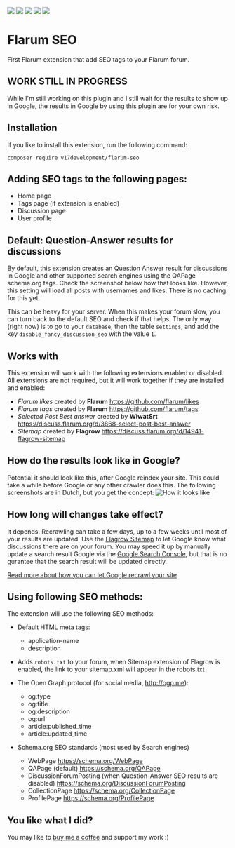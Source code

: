 ![](https://img.shields.io/github/issues/v17development/flarum-seo.svg) ![](https://img.shields.io/github/forks/v17development/flarum-seo.svg) ![](https://img.shields.io/github/stars/v17development/flarum-seo.svg) ![](https://img.shields.io/github/license/v17development/flarum-seo.svg) ![](https://img.shields.io/badge/version-0.1%20beta-yellow.svg)

# Flarum SEO
First Flarum extension that add SEO tags to your Flarum forum.

## WORK STILL IN PROGRESS
While I'm still working on this plugin and I still wait for the results to show up in Google, the results in Google by using this plugin are for your own risk.

## Installation
If you like to install this extension, run the following command:
```
composer require v17development/flarum-seo
```

## Adding SEO tags to the following pages:
- Home page
- Tags page (if extension is enabled)
- Discussion page
- User profile

## Default: Question-Answer results for discussions
By default, this extension creates an Question Answer result for discussions in Google and other supported search engines using the QAPage schema.org tags. Check the screenshot below how that looks like. However, this setting will load all posts with usernames and likes. There is no caching for this yet. 

This can be heavy for your server. When this makes your forum slow, you can turn back to the default SEO and check if that helps. The only way (right now) is to go to your ``database``, then the table ``settings``, and add the key ``disable_fancy_discussion_seo`` with the value ``1``.

## Works with
This extension will work with the following extensions enabled or disabled. All extensions are not required, but it will work together if they are installed and enabled:
- *Flarum likes* created by **Flarum** https://github.com/flarum/likes
- *Flarum tags* created by **Flarum** https://github.com/flarum/tags
- *Selected Post Best answer* created by **WiwatSrt** https://discuss.flarum.org/d/3868-select-post-best-answer
- *Sitemap* created by **Flagrow** https://discuss.flarum.org/d/14941-flagrow-sitemap

## How do the results look like in Google?
Potential it should look like this, after Google reindex your site. This could take a while before Google or any other crawler does this. The following screenshots are in Dutch, but you get the concept:
![How it looks like](https://i.ibb.co/BtwR4Zn/preview.png)

## How long will changes take effect?
It depends. Recrawling can take a few days, up to a few weeks until most of your results are updated. Use the [Flagrow Sitemap](https://discuss.flarum.org/d/14941-flagrow-sitemap) to let Google know what discussions there are on your forum. You may speed it up by manually update a search result Google via the [Google Search Console](https://search.google.com/search-console/about), but that is no gurantee that the search result will be updated directly.

[Read more about how you can let Google recrawl your site](https://support.google.com/webmasters/answer/6065812)

## Using following SEO methods:
The extension will use the following SEO methods:
- Default HTML meta tags:
  - application-name
  - description
- Adds ``robots.txt`` to your forum, when Sitemap extension of Flagrow is enabled, the link to your sitemap.xml will appear in the robots.txt
- The Open Graph protocol (for social media, http://ogp.me):
  - og:type
  - og:title
  - og:description
  - og:url
  - article:published_time
  - article:updated_time
 
- Schema.org SEO standards (most used by Search engines)
  - WebPage https://schema.org/WebPage
  - QAPage (default) https://schema.org/QAPage
  - DiscussionForumPosting (when Question-Answer SEO results are disabled) https://schema.org/DiscussionForumPosting
  - CollectionPage https://schema.org/CollectionPage
  - ProfilePage https://schema.org/ProfilePage

## You like what I did?
You may like to [buy me a coffee](https://www.buymeacoffee.com/jaspervriends) and support my work :)
